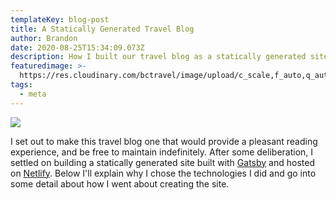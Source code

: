 ```yaml
---
templateKey: blog-post
title: A Statically Generated Travel Blog
author: Brandon
date: 2020-08-25T15:34:09.073Z
description: How I built our travel blog as a statically generated site hosted on Netlify
featuredimage: >-
  https://res.cloudinary.com/bctravel/image/upload/c_scale,f_auto,q_auto,w_1080/v1598629049/IMG_20191025_164444_lzeb8d.jpg
tags:
  - meta
---
```

![](https://res.cloudinary.com/bctravel/image/upload/c_scale,f_auto,q_auto,w_1080/v1598629049/IMG_20191025_164444_lzeb8d.jpg)

I set out to make this travel blog one that would provide a pleasant reading experience, and be free to maintain indefinitely. After some deliberation, I settled on building a statically generated site built with [Gatsby](https://www.gatsbyjs.com/) and hosted on [Netlify](https://www.netlify.com/).
Below I'll explain why I chose the technologies I did and go into some detail about how I went about creating the site.

